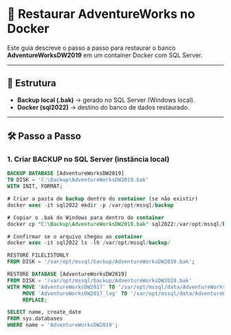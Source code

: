 # 🚢 Restaurar AdventureWorks no Docker

Este guia descreve o passo a passo para restaurar o banco **AdventureWorksDW2019** em um container Docker com SQL Server.

---

## 📂 Estrutura
- **Backup local (.bak)** → gerado no SQL Server (Windows local).
- **Docker (sql2022)** → destino do banco de dados restaurado.

---

## 🛠️ Passo a Passo

### 1. Criar BACKUP no SQL Server (instância local)
```sql
BACKUP DATABASE [AdventureWorksDW2019]
TO DISK = 'C:\Backup\AdventureWorksDW2019.bak'
WITH INIT, FORMAT;

# Criar a pasta de backup dentro do container (se não existir)
docker exec -it sql2022 mkdir -p /var/opt/mssql/backup

# Copiar o .bak do Windows para dentro do container
docker cp "C:\Backup\AdventureWorksDW2019.bak" sql2022:/var/opt/mssql/backup/

# Confirmar se o arquivo chegou ao container
docker exec -it sql2022 ls -lh /var/opt/mssql/backup/

RESTORE FILELISTONLY 
FROM DISK = '/var/opt/mssql/backup/AdventureWorksDW2019.bak';

RESTORE DATABASE [AdventureWorksDW2019]
FROM DISK = '/var/opt/mssql/backup/AdventureWorksDW2019.bak'
WITH MOVE 'AdventureWorksDW2017' TO '/var/opt/mssql/data/AdventureWorksDW2019.mdf',
     MOVE 'AdventureWorksDW2017_log' TO '/var/opt/mssql/data/AdventureWorksDW2019_log.ldf',
     REPLACE;

SELECT name, create_date 
FROM sys.databases
WHERE name = 'AdventureWorksDW2019';
